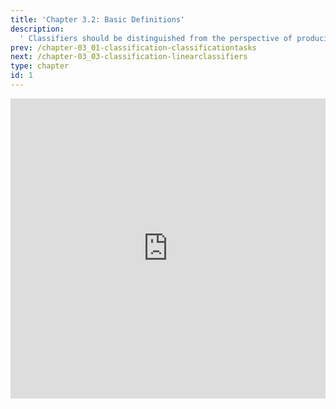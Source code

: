 ```yaml
---
title: 'Chapter 3.2: Basic Definitions'
description:
  ' Classifiers should be distinguished from the perspective of producing labels, probabilities, and scores. This chapter argues that we should differentiate between scoring and probabilistic classifiers. Additionally, we explain two fundamental approaches for constructing classifiers: the generative approach and the discriminant approach.'
prev: /chapter-03_01-classification-classificationtasks
next: /chapter-03_03-classification-linearclassifiers
type: chapter
id: 1
---
```


<exercise id="1" title="Video Lecture">
<iframe width="100%" height="480" src="https://www.youtube.com/embed/cURlX3q69kk" frameborder="0" allow="accelerometer; autoplay; encrypted-media; gyroscope; picture-in-picture" allowfullscreen></iframe>
</exercise>


<exercise id="2" title="Slides">
<object data="pdfs/3/slides-classification-basicdefs.pdf" type="application/pdf" style="width:100%;height:480px">
    <embed src="pdfs/3/slides-classification-basicdefs.pdf" type="application/pdf" />
</object>
</exercise>
